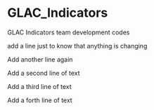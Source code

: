 # GLAC_Indicators
GLAC Indicators team development codes

add a line just to know that anything is changing

Add another line again

Add a second line of text

Add a third line of text

Add a forth line of text

